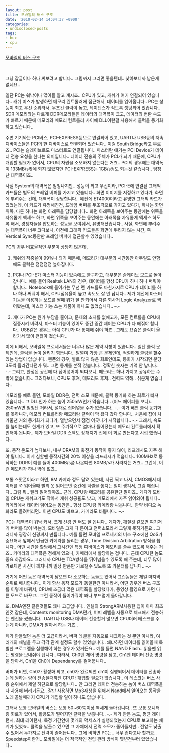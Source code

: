 ```yaml
---
layout: post
title: 모바일의 버스 구조
date: '2010-02-14 14:04:37 +0900'
categories:
- undisclosed-posts
tags:
- bux
- cpu
---
```


[모바일의 버스 구조](http://www.androidpub.com/53550)
  
 
  
그냥 잡글이나 하나 써보려고 합니다.. 그림까지 그리면 좋을텐데.. 찾아보니까 남은게 없네요.. 
  
   일단 PC는 워낙이나 많이들 알고 계시죠.. CPU가 있고, 캐쉬가 여기 연결되어 있습니다.. 캐쉬 미스가 발생하면 메모리 컨트롤러에 접근해서, 데이터를 읽어옵니다.. PC는 성능이 최고 우선 순위라서, 무조건 클럭이 높고, 레이턴스가 적도록 셋팅되어 있습니다.. SDR 메모리와는 다르게 DDR메모리들은 데이터의 대역폭이 크고, 데이터의 변환 속도가 빠르기 때문에 메모리와 메모리 컨트롤러 사이에 DLL이란걸 사용해서 클럭을 동기화하고 있습니다.. 
  
   주변 기기와는 PCI버스, PCI-EXPRESS등으로 연결되어 있고, UART나 USB등의 저속 디바이스들은 PCI의 한 디바이스로 연결되어 있습니다.. 이걸 South Bridge라고 부르죠.. PCI는 슬레이브로도 마스터로도 연결됩니다.. 마스터란 얘기는 PCI Device가 데이터 전송 요청을 한다는 의미입니다.. 데이터 전송의 주체가 PCI가 되기 때문에, CPU가 개입할 필요가 없어서, CPU의 자원을 소모하지 않는다는 거죠.. PCI의 경우에는 대역폭이 133MB/s밖에 되지 않았지만 PCI-EXPRESS는 1GB/s정도 되는것 같습니다.. 엄청난 대역폭이죠.. 
  
   사실 System의 대역폭은 엄청나지만.. 성능이 최고 우선이라, PCI-E에 연결된 그래픽 카드들은 별도의 프레임 버퍼를 가지고 있습니다.. 화면 이미지를 저정하고 있다가, 화면에 뿌려주는 건데, 대역폭이 상당합니다.. 예전에 ET4000이라고 유명한 그래픽 카드가 있었는데, 이 카드가 유명해진건, 프레임 버퍼를 두조각으로 가지고 있다가, 하나는 화면 위쪽, 다른 하나는 화면 아래쪽을 담당합니다.. 화면 아래쪽을 보여주는 동안에는 위쪽을 자유롭게 엑세스 하고, 화면 위쪽을 보여주는 동안에는 아래쪽을 자유롭게 엑세스 하도록 해서, 경쟁자들을 압도하는 성능을 보여줘서, 유명해졌습니다.. 사실, 화면에 뿌려주는 대역폭이 너무 크다보니, 이전에 그래픽 카드들은 화면에 뿌리지 않는 시간, 즉 Vertical Sync동안만 프레임 버퍼에 접근할수 있었습니다.. 
  
   PC의 경우 비효율적인 부분이 상당히 많은데, 
  
   1. 캐쉬의 적중율이 99%나 되기 때문에, 메모리가 대부분의 시간동안 아무일도 안함에도 클럭은 점점점점 높아집니다.
  
   2. PCI나 PCI-E가 마스터 기능이 있슴에도 불구하고, 대부분은 슬레이브 모드로 돌아갑니다.. 예를 들어 Realtek LAN의 경우, 데이터를 항상 CPU가 하나 하나 써줘야 합니다.. Notebook에 들어가는 무선 랜 카드들도 마찬가지로 CPU가 데이터를 하나 하나 써줘야 해서, CPU점유율이 높고 속도도 잘 안 납니다.. 제가 예전에 마스터 기능을 이용하는 보드를 짤때 뭐가 잘 안되어서 다른 회사거 Logic Analyzer로 찍어봤는데, 마스터 기능 쓰는 제품이 하나도 없었습니다.. –.- 
  
   3. 게다가 PC는 원가 부담을 줄이고, 문제의 소지를 없애고자, 모든 컨트롤을 CPU에 집중시켜 버려서, 마스터 기능이 있어도 중간 중간 제어는 CPU가 다 해줘야 합니다.. USB같은 경우는 아예 CPU가 다 통제해 줘야 하죠.. 그래도 요즘은 클럭이 올라가서 많이 괜찮아 졌습니다.. 
  
   이에 비해서, 모바일쪽 프로세서들은 너무나 많은 제약 사항이 있습니다.. 일단 클럭 문제인데, 클럭을 높이 올리기 힘듭니다.. 발열이 가장 큰 문제인데, 적절하게 쿨링을 할수 있는 방법이 없습니다.. 핸폰의 경우, 별로 많지 않은 회로인데도, 통화가 시작되면 분당 3도씩 올라간다던가 뭐.. 그런 통계를 본적 있습니다.. 정확한 숫자는 기억 안 납니다.. -.- 그리고, 한정된 공간에 다 집어넣어야 되다보니, 메모리도 하나 가지고 공유하는 수 밖에 없습니다.. 그러다보니, CPU도 후져, 메모리도 후져.. 전력도 약해.. 쉬운게 없습니다.. 
  
   메모리를 예로 들면, 모바일 DDR은, 전력 소모 때문에, 클럭 동기화 하는 회로가 빠져 있습니다.. 그 DLL인가 하는 놈이 250mW인가 먹습니다.. (어느 페이퍼를 보니).. 250mW면 엄청난 거라서, 절대로 집어넣을 수가 없습니다.. -.- 이거 빼면 클럭 동기화를 못하니까, 메모리 컨트롤러랑 메모리랑 클럭이 막 왔다 갔다 합니다.. 처음에 칩이 차가울땐 거의 동기화가 되다가, 열받으면서 점점 어긋나기 시작합니다.. -.- 그래서, 속도를 높이는데도 한계가 있고, 또 주기적으로 얼마나 틀어졌는지 메모리 컨트롤러에서 확인해야 됩니다.. 제가 모바일 DDR 스펙도 정해지기 전에 이 회로 만든다고 시껍 했습니다.. 
  
   또, 동작 온도가 높다보니, 내부 DRAM의 축전기 동작이 좋지 않아, 리프레시도 자주 해야 됩니다.. 이게 심할땐 동작시간의 20% 이상을 리프레시가 먹습니다.. 100MHz로 동작하는 DDR이 예를 들어 400MB/s쯤 나온다면 80MB/s가 사라지는 거죠.. 그런데, 이런 메모리가 하나 밖에 없죠.. 
  
   보통 스맛폰이라고 하면, 8M 카메라 정도 달려 있는데, 사진 찍고 나서, CMOS에서 데이터를 쭉 읽어올때 빨리 못 읽어오면 중간에 픽셀을 놓치는 일이 생겨서, 그림 깨집니다.. 그럼 뭐.. 빨리 읽어와야죠.. 근데, CPU랑 메모리를 공유한단 말이죠.. 게다가 모바일 CPU는 캐쉬크기도 작아서 캐쉬 성공율도 낮고, 메모리에서 자주 읽어와야 됩니다.. 카메라에서 데이터 읽어오는 동안은.. 항상 CPU랑 카메라랑 싸웁니다.. 만약 비디오 녹화라도 돌려버리면.. 이땐 CPU도 바쁘고, 카메라도 바쁩니다.. –.-
  
   PC는 대역폭이 워낙 커서, 크게 신경 안 써도 잘 돕니다.. 게다가, 깨질것 같으면 여기저기 버퍼를 많이 박는데, 모바일은 그게 다 돈이고 전력소모라서 그렇게 못하거든요.. 그러니까 굉장히 신경써서 만듭니다.. 예를 들면 모바일 프로세서의 버스 구조에선 QoS가 중요해서 앞에서 언급한 카메라를 돌리는 경우, Time Division Arbitration 방식을 씁니다.. 어떤 시간을 할당해서 그시간엔 특정 디바이스가 메모리를 쓸수 있도록 해주는 거죠.. 카메라의 대역폭은 정해져 있으니, 카메라에서 할당하는 겁니다.. 근데 CPU란 놈도 중요 하잖아요.. 그러니까 CPU는 TDA방식을 뛰어넘을수 있도록 해 주는데, 너무 많이 가로채면 사진이 깨지니까 일정 만큼만 가로챌수 있도록 또 카운터를 답니다.. –.- 
  
   거기에 어떤 놈은 대역폭이 남으면 다 소모하는 놈들도 있어서 그런놈들은 제일 마지막 순위로 배치합니다.. 이게 항상 동작 모드가 동일한건 아니라서, 어떤 경우엔 버스 구조를 이렇게 바꿔서, CPU에 조금더 많은 대역폭을 할당했다가, 동영상 촬영으로 가면 다른 모드로 바꾸고.. 그런 동작이 들어가줘야 꽤나 부드럽게 돌아갑니다.. 
  
   또, DMA엔진 같은것들도 꽤나 고급입니다.. 인텔의 StrongARM사용한 칩이 아마 최초인것 같은데, Contents monitoring DMA던가, 버퍼 레벨을 자동으로 체크해서 전송하는 엔진을 썼습니다.. UART나 USB나 데이터 전송할거 많으면 CPU더러 테스크를 주는게 아니라, DMA가 알아서 하는 거죠.. 
  
   제가 만들었던 놈은 더 고급이라서, 버퍼 레벨을 자동으로 체크하는 것 뿐만 아니라, 여러개의 채널을 두고 각각 관계 설정도 할수 있었습니다.. 왜냐하면 데이터를 읽어올때 특별한 프로그램을 실행해야 하는 경우가 있거든요.. 예를 들면 NAND Flash.. 읽을땐 읽는 명령을 보내줘야 됩니다.. 따라서, Ch0엔 제어 명령을 담고, Ch1엔 데이터 전송 명령을 담아서, Ch1을 Ch0에 Dependancy를 걸어둡니다.. 
  
   버퍼가 비면, Ch0가 활성화 되고, ch0가 완료되면 ch1이 실행되어서 데이터를 전송하는데 원하는 량이 전송될때까진 CPU가 개입할 필요가 없습니다.. 이 테스크는 버스 사용 순위에서 제일 하단으로 할당됩니다.. 안 그러면 데이터 전송하는 놈이 버스 대역폭을 다 사용해 버리거든요.. 잘만 사용하면 Mp3재생을 위해서 Nand에서 일어오는 동작을 노래 끝날때까지 CPU가 개입할 일이 하나도 없습니다.. 
  
   그래서 보통 모바일의 버스는 보통 50~60%이상 빡세게 돌아갑니다.. 또 보통 모니터링 회로가 있어서, 활용도가 떨어지면 클럭을 낮춥니다.. -.- 제가 만든 놈도, 평균 레이턴시, 최대 레이턴시, 특정 기간안에 몇개의 액세스가 실행되었는지 CPU로 보고하는 체계가 있었죠.. 클럭을 낮출수 있으면 그 자체에서 전력 소모가 줄어들지만.. 전압도 낮출수 있어서 두가지로 전력이 줄어듭니다.. 그에 비하면 PC는.. 너무 쉽다고나 할까요.. Speedstep이란거.. 모바일에는 더 적극적인 전압 관리 방식이 몇년전부터 있었습니다..
